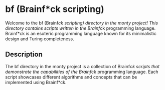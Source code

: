 # bf (Brainf*ck scripting)

Welcome to the bf (Brainf*ck scripting) directory in the monty project! This directory contains scripts written in the Brainf*ck programming language. Brainf*ck is an esoteric programming language known for its minimalistic design and Turing completeness.

## Description

The bf directory in the monty project is a collection of Brainf*ck scripts that demonstrate the capabilities of the Brainf*ck programming language. Each script showcases different algorithms and concepts that can be implemented using Brainf*ck.

